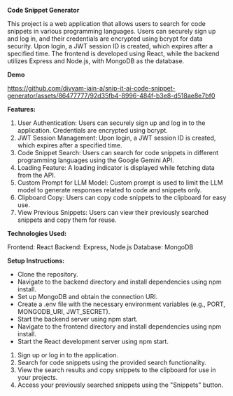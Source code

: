 **Code Snippet Generator**

This project is a web application that allows users to search for code snippets in various programming languages. Users can securely sign up and log in, and their credentials are encrypted using bcrypt for data security. Upon login, a JWT session ID is created, which expires after a specified time. The frontend is developed using React, while the backend utilizes Express and Node.js, with MongoDB as the database.

**Demo**

https://github.com/divyam-jain-a/snip-it-ai-code-snippet-generator/assets/86477777/92d35fb4-8996-484f-b3e8-d518ae8e7bf0

**Features:**

1. User Authentication: Users can securely sign up and log in to the application. Credentials are encrypted using bcrypt.
2. JWT Session Management: Upon login, a JWT session ID is created, which expires after a specified time.
3. Code Snippet Search: Users can search for code snippets in different programming languages using the Google Gemini API.
4. Loading Feature: A loading indicator is displayed while fetching data from the API.
5. Custom Prompt for LLM Model: Custom prompt is used to limit the LLM model to generate responses related to code and snippets only.
6. Clipboard Copy: Users can copy code snippets to the clipboard for easy use.
7. View Previous Snippets: Users can view their previously searched snippets and copy them for reuse.

**Technologies Used:**

Frontend: React
Backend: Express, Node.js
Database: MongoDB

**Setup Instructions:**

- Clone the repository.
- Navigate to the backend directory and install dependencies using npm install.
- Set up MongoDB and obtain the connection URI.
- Create a .env file with the necessary environment variables (e.g., PORT, MONGODB_URI, JWT_SECRET).
- Start the backend server using npm start.
- Navigate to the frontend directory and install dependencies using npm install.
- Start the React development server using npm start.

1. Sign up or log in to the application.
2. Search for code snippets using the provided search functionality.
3. View the search results and copy snippets to the clipboard for use in your projects.
4. Access your previously searched snippets using the "Snippets" button.
   

